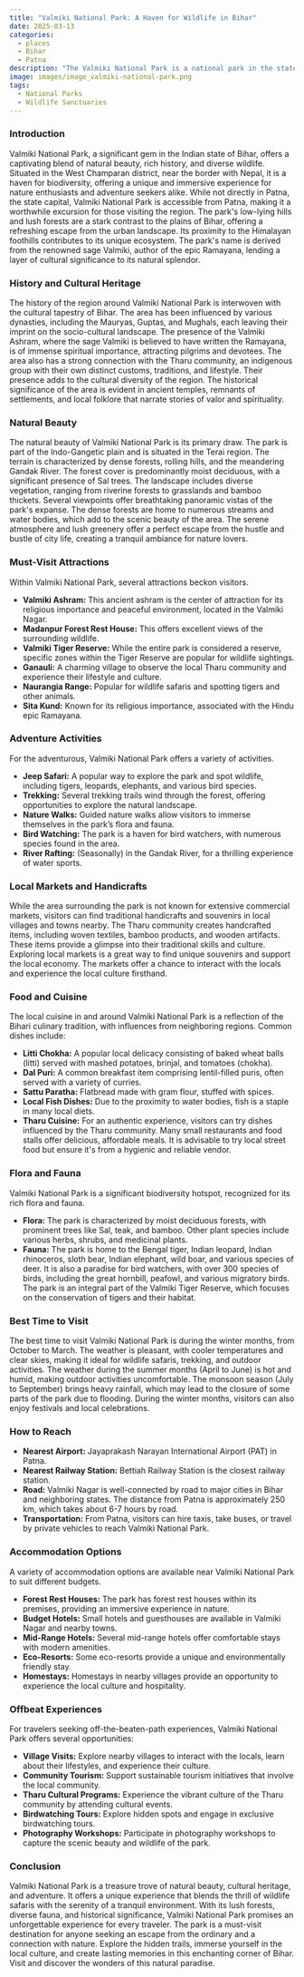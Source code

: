 ```yaml
---
title: "Valmiki National Park: A Haven for Wildlife in Bihar"
date: 2025-03-13
categories:
  - places
  - Bihar
  - Patna
description: "The Valmiki National Park is a national park in the state of Bihar, India. It is located near the city of Muzaffarpur and is known for its diverse wildlife and natural beauty. The park is home to many endangered species, including the Indian elephant, tiger, and leopard."
image: images/image_valmiki-national-park.png
tags: 
  - National Parks
  - Wildlife Sanctuaries
---
```



### **Introduction**

Valmiki National Park, a significant gem in the Indian state of Bihar, offers a captivating blend of natural beauty, rich history, and diverse wildlife. Situated in the West Champaran district, near the border with Nepal, it is a haven for biodiversity, offering a unique and immersive experience for nature enthusiasts and adventure seekers alike. While not directly in Patna, the state capital, Valmiki National Park is accessible from Patna, making it a worthwhile excursion for those visiting the region. The park's low-lying hills and lush forests are a stark contrast to the plains of Bihar, offering a refreshing escape from the urban landscape. Its proximity to the Himalayan foothills contributes to its unique ecosystem. The park's name is derived from the renowned sage Valmiki, author of the epic Ramayana, lending a layer of cultural significance to its natural splendor.

### **History and Cultural Heritage**

The history of the region around Valmiki National Park is interwoven with the cultural tapestry of Bihar. The area has been influenced by various dynasties, including the Mauryas, Guptas, and Mughals, each leaving their imprint on the socio-cultural landscape. The presence of the Valmiki Ashram, where the sage Valmiki is believed to have written the Ramayana, is of immense spiritual importance, attracting pilgrims and devotees. The area also has a strong connection with the Tharu community, an indigenous group with their own distinct customs, traditions, and lifestyle. Their presence adds to the cultural diversity of the region. The historical significance of the area is evident in ancient temples, remnants of settlements, and local folklore that narrate stories of valor and spirituality.

### **Natural Beauty**

The natural beauty of Valmiki National Park is its primary draw. The park is part of the Indo-Gangetic plain and is situated in the Terai region. The terrain is characterized by dense forests, rolling hills, and the meandering Gandak River.  The forest cover is predominantly moist deciduous, with a significant presence of Sal trees. The landscape includes diverse vegetation, ranging from riverine forests to grasslands and bamboo thickets. Several viewpoints offer breathtaking panoramic vistas of the park's expanse. The dense forests are home to numerous streams and water bodies, which add to the scenic beauty of the area. The serene atmosphere and lush greenery offer a perfect escape from the hustle and bustle of city life, creating a tranquil ambiance for nature lovers.

### **Must-Visit Attractions**

Within Valmiki National Park, several attractions beckon visitors.

*   **Valmiki Ashram:** This ancient ashram is the center of attraction for its religious importance and peaceful environment, located in the Valmiki Nagar.
*   **Madanpur Forest Rest House:** This offers excellent views of the surrounding wildlife. 
*   **Valmiki Tiger Reserve:** While the entire park is considered a reserve, specific zones within the Tiger Reserve are popular for wildlife sightings.
*   **Ganauli:** A charming village to observe the local Tharu community and experience their lifestyle and culture.
*   **Naurangia Range:** Popular for wildlife safaris and spotting tigers and other animals.
*   **Sita Kund:** Known for its religious importance, associated with the Hindu epic Ramayana.

### **Adventure Activities**

For the adventurous, Valmiki National Park offers a variety of activities.

*   **Jeep Safari:** A popular way to explore the park and spot wildlife, including tigers, leopards, elephants, and various bird species.
*   **Trekking:** Several trekking trails wind through the forest, offering opportunities to explore the natural landscape.
*   **Nature Walks:** Guided nature walks allow visitors to immerse themselves in the park’s flora and fauna.
*   **Bird Watching:** The park is a haven for bird watchers, with numerous species found in the area.
*   **River Rafting:** (Seasonally) in the Gandak River, for a thrilling experience of water sports.

### **Local Markets and Handicrafts**

While the area surrounding the park is not known for extensive commercial markets, visitors can find traditional handicrafts and souvenirs in local villages and towns nearby.  The Tharu community creates handcrafted items, including woven textiles, bamboo products, and wooden artifacts. These items provide a glimpse into their traditional skills and culture. Exploring local markets is a great way to find unique souvenirs and support the local economy. The markets offer a chance to interact with the locals and experience the local culture firsthand.

### **Food and Cuisine**

The local cuisine in and around Valmiki National Park is a reflection of the Bihari culinary tradition, with influences from neighboring regions. Common dishes include:

*   **Litti Chokha:** A popular local delicacy consisting of baked wheat balls (litti) served with mashed potatoes, brinjal, and tomatoes (chokha).
*   **Dal Puri:** A common breakfast item comprising lentil-filled puris, often served with a variety of curries.
*   **Sattu Paratha:** Flatbread made with gram flour, stuffed with spices.
*   **Local Fish Dishes:** Due to the proximity to water bodies, fish is a staple in many local diets.
*   **Tharu Cuisine:** For an authentic experience, visitors can try dishes influenced by the Tharu community. Many small restaurants and food stalls offer delicious, affordable meals. It is advisable to try local street food but ensure it's from a hygienic and reliable vendor.

### **Flora and Fauna**

Valmiki National Park is a significant biodiversity hotspot, recognized for its rich flora and fauna.

*   **Flora:** The park is characterized by moist deciduous forests, with prominent trees like Sal, teak, and bamboo. Other plant species include various herbs, shrubs, and medicinal plants.
*   **Fauna:** The park is home to the Bengal tiger, Indian leopard, Indian rhinoceros, sloth bear, Indian elephant, wild boar, and various species of deer.  It is also a paradise for bird watchers, with over 300 species of birds, including the great hornbill, peafowl, and various migratory birds. The park is an integral part of the Valmiki Tiger Reserve, which focuses on the conservation of tigers and their habitat.

### **Best Time to Visit**

The best time to visit Valmiki National Park is during the winter months, from October to March. The weather is pleasant, with cooler temperatures and clear skies, making it ideal for wildlife safaris, trekking, and outdoor activities. The weather during the summer months (April to June) is hot and humid, making outdoor activities uncomfortable. The monsoon season (July to September) brings heavy rainfall, which may lead to the closure of some parts of the park due to flooding. During the winter months, visitors can also enjoy festivals and local celebrations.

### **How to Reach**

*   **Nearest Airport:** Jayaprakash Narayan International Airport (PAT) in Patna.
*   **Nearest Railway Station:** Bettiah Railway Station is the closest railway station.
*   **Road:** Valmiki Nagar is well-connected by road to major cities in Bihar and neighboring states. The distance from Patna is approximately 250 km, which takes about 6-7 hours by road.
*   **Transportation:** From Patna, visitors can hire taxis, take buses, or travel by private vehicles to reach Valmiki National Park.

### **Accommodation Options**

A variety of accommodation options are available near Valmiki National Park to suit different budgets.

*   **Forest Rest Houses:** The park has forest rest houses within its premises, providing an immersive experience in nature.
*   **Budget Hotels:** Small hotels and guesthouses are available in Valmiki Nagar and nearby towns.
*   **Mid-Range Hotels:** Several mid-range hotels offer comfortable stays with modern amenities.
*   **Eco-Resorts:** Some eco-resorts provide a unique and environmentally friendly stay.
*   **Homestays:** Homestays in nearby villages provide an opportunity to experience the local culture and hospitality.

### **Offbeat Experiences**

For travelers seeking off-the-beaten-path experiences, Valmiki National Park offers several opportunities:

*   **Village Visits:** Explore nearby villages to interact with the locals, learn about their lifestyles, and experience their culture.
*   **Community Tourism:** Support sustainable tourism initiatives that involve the local community.
*   **Tharu Cultural Programs:** Experience the vibrant culture of the Tharu community by attending cultural events.
*   **Birdwatching Tours:** Explore hidden spots and engage in exclusive birdwatching tours.
*   **Photography Workshops:** Participate in photography workshops to capture the scenic beauty and wildlife of the park.

### **Conclusion**

Valmiki National Park is a treasure trove of natural beauty, cultural heritage, and adventure. It offers a unique experience that blends the thrill of wildlife safaris with the serenity of a tranquil environment. With its lush forests, diverse fauna, and historical significance, Valmiki National Park promises an unforgettable experience for every traveler. The park is a must-visit destination for anyone seeking an escape from the ordinary and a connection with nature. Explore the hidden trails, immerse yourself in the local culture, and create lasting memories in this enchanting corner of Bihar. Visit and discover the wonders of this natural paradise.


